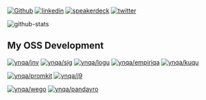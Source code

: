 [![Github](https://img.shields.io/badge/Github-ynqa-181717?style=flat-square&logo=github)](https://github.com/ynqa)
[![linkedin](https://img.shields.io/badge/LinkedIn-ynqa-0077B5?style=flat-square&logo=linkedin)](https://www.linkedin.com/in/ynqa/)
[![speakerdeck](https://img.shields.io/badge/Speaker_Deck-ynqa-009287?style=flat-square&logo=speaker-deck)](https://speakerdeck.com/ynqa)
[![twitter](https://img.shields.io/badge/twitter-__ynqa-1da1f2?style=flat-square&logo=twitter)](https://twitter.com/_ynqa)

![github-stats](https://github-readme-stats.vercel.app/api?username=ynqa&show_icons=true&theme=algolia&count_private=true&hide_title=true)

## My OSS Development

[![ynqa/jnv](https://github-readme-stats.vercel.app/api/pin/?username=ynqa&repo=jnv)](https://github.com/ynqa/jnv)
[![ynqa/sig](https://github-readme-stats.vercel.app/api/pin/?username=ynqa&repo=sig)](https://github.com/ynqa/sig)
[![ynqa/logu](https://github-readme-stats.vercel.app/api/pin/?username=ynqa&repo=logu)](https://github.com/ynqa/logu)
[![ynqa/empiriqa](https://github-readme-stats.vercel.app/api/pin/?username=ynqa&repo=empiriqa)](https://github.com/ynqa/empiriqa)
[![ynqa/kuqu](https://github-readme-stats.vercel.app/api/pin/?username=ynqa&repo=kuqu)](https://github.com/ynqa/kuqu)

[![ynqa/promkit](https://github-readme-stats.vercel.app/api/pin/?username=ynqa&repo=promkit)](https://github.com/ynqa/promkit)
[![ynqa/j9](https://github-readme-stats.vercel.app/api/pin/?username=ynqa&repo=j9)](https://github.com/ynqa/j9)

[![ynqa/wego](https://github-readme-stats.vercel.app/api/pin/?username=ynqa&repo=wego)](https://github.com/ynqa/wego)
[![ynqa/pandavro](https://github-readme-stats.vercel.app/api/pin/?username=ynqa&repo=pandavro)](https://github.com/ynqa/pandavro)
